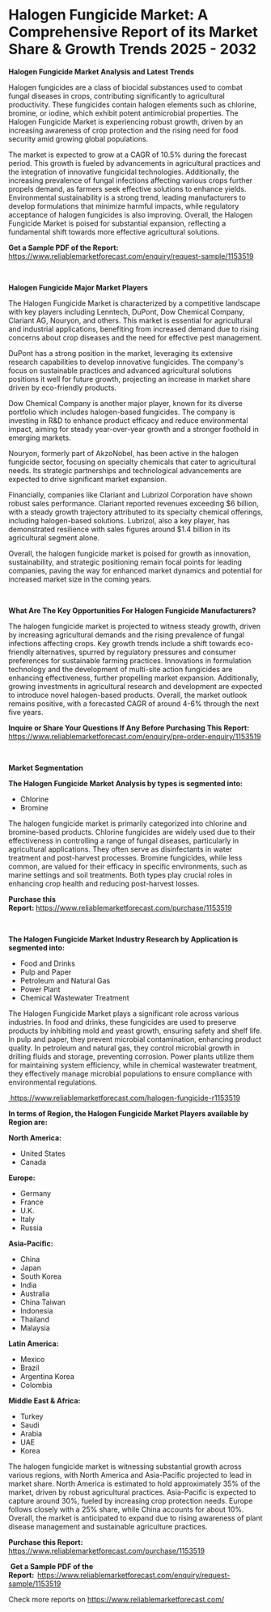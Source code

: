<p><h1>Halogen Fungicide Market: A Comprehensive Report of its Market Share & Growth Trends 2025 - 2032</h1></p><p><strong>Halogen Fungicide Market Analysis and Latest Trends</strong></p>
<p><p>Halogen fungicides are a class of biocidal substances used to combat fungal diseases in crops, contributing significantly to agricultural productivity. These fungicides contain halogen elements such as chlorine, bromine, or iodine, which exhibit potent antimicrobial properties. The Halogen Fungicide Market is experiencing robust growth, driven by an increasing awareness of crop protection and the rising need for food security amid growing global populations.</p><p>The market is expected to grow at a CAGR of 10.5% during the forecast period. This growth is fueled by advancements in agricultural practices and the integration of innovative fungicidal technologies. Additionally, the increasing prevalence of fungal infections affecting various crops further propels demand, as farmers seek effective solutions to enhance yields. Environmental sustainability is a strong trend, leading manufacturers to develop formulations that minimize harmful impacts, while regulatory acceptance of halogen fungicides is also improving. Overall, the Halogen Fungicide Market is poised for substantial expansion, reflecting a fundamental shift towards more effective agricultural solutions.</p></p>
<p><strong>Get a Sample PDF of the Report:&nbsp;</strong> <a href="https://www.reliablemarketforecast.com/enquiry/request-sample/1153519?utm_campaign=2808&utm_medium=2&utm_source=Github&utm_content=ia&utm_term=04042025&utm_id=halogen-fungicide">https://www.reliablemarketforecast.com/enquiry/request-sample/1153519</a></p>
<p>&nbsp;</p>
<p><strong>Halogen Fungicide Major Market Players</strong></p>
<p><p>The Halogen Fungicide Market is characterized by a competitive landscape with key players including Lenntech, DuPont, Dow Chemical Company, Clariant AG, Nouryon, and others. This market is essential for agricultural and industrial applications, benefiting from increased demand due to rising concerns about crop diseases and the need for effective pest management.</p><p>DuPont has a strong position in the market, leveraging its extensive research capabilities to develop innovative fungicides. The company's focus on sustainable practices and advanced agricultural solutions positions it well for future growth, projecting an increase in market share driven by eco-friendly products.</p><p>Dow Chemical Company is another major player, known for its diverse portfolio which includes halogen-based fungicides. The company is investing in R&D to enhance product efficacy and reduce environmental impact, aiming for steady year-over-year growth and a stronger foothold in emerging markets.</p><p>Nouryon, formerly part of AkzoNobel, has been active in the halogen fungicide sector, focusing on specialty chemicals that cater to agricultural needs. Its strategic partnerships and technological advancements are expected to drive significant market expansion.</p><p>Financially, companies like Clariant and Lubrizol Corporation have shown robust sales performance. Clariant reported revenues exceeding $6 billion, with a steady growth trajectory attributed to its specialty chemical offerings, including halogen-based solutions. Lubrizol, also a key player, has demonstrated resilience with sales figures around $1.4 billion in its agricultural segment alone.</p><p>Overall, the halogen fungicide market is poised for growth as innovation, sustainability, and strategic positioning remain focal points for leading companies, paving the way for enhanced market dynamics and potential for increased market size in the coming years.</p></p>
<p>&nbsp;</p>
<p><strong>What Are The Key Opportunities For Halogen Fungicide Manufacturers?</strong></p>
<p><p>The halogen fungicide market is projected to witness steady growth, driven by increasing agricultural demands and the rising prevalence of fungal infections affecting crops. Key growth trends include a shift towards eco-friendly alternatives, spurred by regulatory pressures and consumer preferences for sustainable farming practices. Innovations in formulation technology and the development of multi-site action fungicides are enhancing effectiveness, further propelling market expansion. Additionally, growing investments in agricultural research and development are expected to introduce novel halogen-based products. Overall, the market outlook remains positive, with a forecasted CAGR of around 4-6% through the next five years.</p></p>
<p><strong>Inquire or Share Your Questions If Any Before Purchasing This Report:</strong> <a href="https://www.reliablemarketforecast.com/enquiry/pre-order-enquiry/1153519?utm_campaign=2808&utm_medium=2&utm_source=Github&utm_content=ia&utm_term=04042025&utm_id=halogen-fungicide">https://www.reliablemarketforecast.com/enquiry/pre-order-enquiry/1153519</a></p>
<p>&nbsp;</p>
<p><strong>Market Segmentation</strong></p>
<p><strong>The Halogen Fungicide Market Analysis by types is segmented into:</strong></p>
<p><ul><li>Chlorine</li><li>Bromine</li></ul></p>
<p><p>The halogen fungicide market is primarily categorized into chlorine and bromine-based products. Chlorine fungicides are widely used due to their effectiveness in controlling a range of fungal diseases, particularly in agricultural applications. They often serve as disinfectants in water treatment and post-harvest processes. Bromine fungicides, while less common, are valued for their efficacy in specific environments, such as marine settings and soil treatments. Both types play crucial roles in enhancing crop health and reducing post-harvest losses.</p></p>
<p><strong>Purchase this Report:&nbsp;</strong><a href="https://www.reliablemarketforecast.com/purchase/1153519?utm_campaign=2808&utm_medium=2&utm_source=Github&utm_content=ia&utm_term=04042025&utm_id=halogen-fungicide">https://www.reliablemarketforecast.com/purchase/1153519</a></p>
<p>&nbsp;</p>
<p><strong>The Halogen Fungicide Market Industry Research by Application is segmented into:</strong></p>
<p><ul><li>Food and Drinks</li><li>Pulp and Paper</li><li>Petroleum and Natural Gas</li><li>Power Plant</li><li>Chemical Wastewater Treatment</li></ul></p>
<p><p>The Halogen Fungicide Market plays a significant role across various industries. In food and drinks, these fungicides are used to preserve products by inhibiting mold and yeast growth, ensuring safety and shelf life. In pulp and paper, they prevent microbial contamination, enhancing product quality. In petroleum and natural gas, they control microbial growth in drilling fluids and storage, preventing corrosion. Power plants utilize them for maintaining system efficiency, while in chemical wastewater treatment, they effectively manage microbial populations to ensure compliance with environmental regulations.</p></p>
<p><a href="https://www.reliablemarketforecast.com/halogen-fungicide-r1153519?utm_campaign=2808&utm_medium=2&utm_source=Github&utm_content=ia&utm_term=04042025&utm_id=halogen-fungicide">&nbsp;https://www.reliablemarketforecast.com/halogen-fungicide-r1153519</a></p>
<p><strong>In terms of Region, the Halogen Fungicide Market Players available by Region are:</strong></p>
<p>
    <p> <strong> North America: </strong>
        <ul>
            <li>United States</li>
            <li>Canada</li>
        </ul>
        </p> 
    <p> <strong> Europe: </strong>
        <ul>
            <li>Germany</li>
            <li>France</li>
            <li>U.K.</li>
            <li>Italy</li>
            <li>Russia</li>
        </ul>
        </p> 
    <p> <strong> Asia-Pacific: </strong>
        <ul>
            <li>China</li>
            <li>Japan</li>
            <li>South Korea</li>
            <li>India</li>
            <li>Australia</li>
            <li>China Taiwan</li>
            <li>Indonesia</li>
            <li>Thailand</li>
            <li>Malaysia</li>
        </ul>
        </p> 
    <p> <strong> Latin America: </strong>
        <ul>
            <li>Mexico</li>
            <li>Brazil</li>
            <li>Argentina Korea</li>
            <li>Colombia</li>
        </ul>
        </p> 
    <p> <strong> Middle East & Africa: </strong>
        <ul>
            <li>Turkey</li>
            <li>Saudi</li>
            <li>Arabia</li>
            <li>UAE</li>
            <li>Korea</li>
        </ul>
    </p>
    </p>
<p><p>The halogen fungicide market is witnessing substantial growth across various regions, with North America and Asia-Pacific projected to lead in market share. North America is estimated to hold approximately 35% of the market, driven by robust agricultural practices. Asia-Pacific is expected to capture around 30%, fueled by increasing crop protection needs. Europe follows closely with a 25% share, while China accounts for about 10%. Overall, the market is anticipated to expand due to rising awareness of plant disease management and sustainable agriculture practices.</p></p>
<p><strong>Purchase this Report: </strong><a href="https://www.reliablemarketforecast.com/purchase/1153519?utm_campaign=2808&utm_medium=2&utm_source=Github&utm_content=ia&utm_term=04042025&utm_id=halogen-fungicide">https://www.reliablemarketforecast.com/purchase/1153519</a></p>
<p>&nbsp;<strong>Get a Sample PDF of the Report:&nbsp;&nbsp;</strong><a href="https://www.reliablemarketforecast.com/enquiry/request-sample/1153519?utm_campaign=2808&utm_medium=2&utm_source=Github&utm_content=ia&utm_term=04042025&utm_id=halogen-fungicide">https://www.reliablemarketforecast.com/enquiry/request-sample/1153519</a></p>
<p><strong></strong></p>
<p>Check more reports on <a href="https://www.reliablemarketforecast.com/?utm_campaign=2808&utm_medium=2&utm_source=Github&utm_content=ia&utm_term=04042025&utm_id=halogen-fungicide">https://www.reliablemarketforecast.com/</a></p>